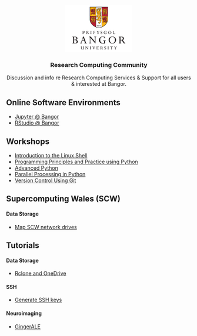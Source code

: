 <p align="center">
    <img src="logo.png" alt="Bangor University" height=128>
    <h3 align="center">Research Computing Community</h3>
</p>
<p align="center">
    Discussion and info re Research Computing Services &amp; Support for all users &amp; interested at Bangor.
</p>

## Online Software Environments

- [Jupyter @ Bangor](https://jupyter.bangor.ac.uk/jupyter/)
- [RStudio @ Bangor](https://rstudio.bangor.ac.uk/rstudio/)


## Workshops

- [Introduction to the Linux Shell](<workshops/Introduction to the Linux Shell.pdf>)
- [Programming Principles and Practice using Python](<workshops/Programming Principles and Practice using Python.pdf>)
- [Advanced Python](<workshops/Advanced Python.pdf>)
- [Parallel Processing in Python](<workshops/Parallel Processing in Python.pdf>)
- [Version Control Using Git](<workshops/Version Control Using Git.pdf>)

## Supercomputing Wales (SCW)

#### Data Storage
- [Map SCW network drives](tutorials/scw/data_storage/map_scw_network_drives.md)

## Tutorials

#### Data Storage
- [Rclone and OneDrive](tutorials/data_storage/rclone.md)

#### SSH
- [Generate SSH keys](tutorials/ssh/generate_keys.md)

#### Neuroimaging

- [GingerALE](tutorials/neuroimaging/ginger_ale)


